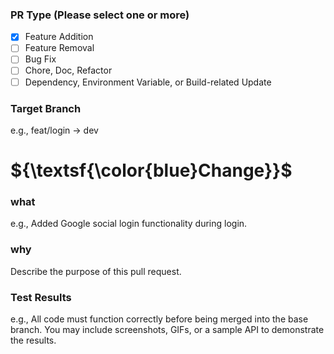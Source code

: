 ### PR Type (Please select one or more)
- [x] Feature Addition
- [ ] Feature Removal
- [ ] Bug Fix
- [ ] Chore, Doc, Refactor
- [ ] Dependency, Environment Variable, or Build-related Update

### Target Branch
e.g., feat/login -> dev
<br/>


# ${\textsf{\color{blue}Change}}$	

### what 
e.g., Added Google social login functionality during login.

### why
Describe the purpose of this pull request.


### Test Results
e.g., All code must function correctly before being merged into the base branch. You may include screenshots, GIFs, or a sample API to demonstrate the results.
